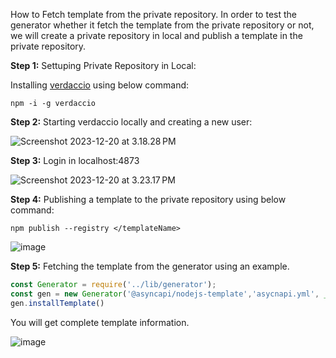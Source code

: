 How to Fetch template from the private repository. In order to test the generator whether it fetch the template from the private repository or not, we will create a private repository in local and publish a template in the private repository.

**Step 1:** Settuping Private Repository in Local:

Installing [verdaccio](https://verdaccio.org/) using below command:

`npm -i -g verdaccio`


**Step 2:** Starting verdaccio locally and creating a new user:

![Screenshot 2023-12-20 at 3.18.28 PM](https://hackmd.io/_uploads/H1gouVgwa.png)

**Step 3:** Login in localhost:4873

![Screenshot 2023-12-20 at 3.23.17 PM](https://hackmd.io/_uploads/r1votVlDp.png)


**Step 4:** Publishing a template to the private repository using below command:

```
npm publish --registry </templateName>
```
![image](https://hackmd.io/_uploads/SyD_OLeD6.png)


**Step 5:** Fetching the template from the generator using an example.

```javascript
const Generator = require('../lib/generator');
const gen = new Generator('@asyncapi/nodejs-template','asycnapi.yml', __dirname, {debug: true, registry: {url: 'http://localhost:4873/', username: 'aayush', password: '123'}});
gen.installTemplate()
```
You will get complete template information.

![image](https://hackmd.io/_uploads/BkVNOLxvT.png)
